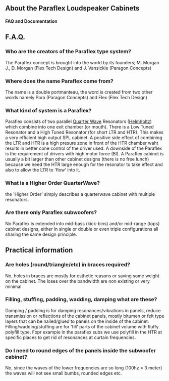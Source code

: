 ## About the Paraflex Loudspeaker Cabinets
#### FAQ and Documentation

## F.A.Q.

### Who are the creators of the Paraflex type system?
The Paraflex concept is brought into the world by its founders; M. Morgan J., D. Morgan (Flex Tech Design) and J. Vansickle (Paragon Concepts)

### Where does the name Paraflex come from?
The name is a double portmanteau, the word is created from two other words namely Para (Paragon Concepts) and Flex (Flex Tech Design) 

### What kind of system is a Paraflex?
Paraflex consists of two parallel [Quarter Wave](https://en.wikipedia.org/wiki/Loudspeaker_enclosure#Quarter_wave_enclosure) Resonators ([Helmholtz](https://en.wikipedia.org/wiki/Helmholtz_resonance)) which combine into one exit chamber (or mouth). There is a Low Tuned Resonator and a High Tuned Resonator (for short LTR and HTR). This makes a very efficient high output SPL cabinet. A positive side effect of combining the LTR and HTR is a high presure zone in front of the HTR chamber waht results in  better cone control of the driver used. A downside of the Paraflex is the requirement of drivers with high motor force (Bl). A Paraflex cabinet is usually a bit larger than other cabinet designs (there is no free lunch) because we need the HTR large enough for the resonator to take effect and also to allow the LTR to 'flow' into it.


### What is a Higher Order QuarterWave?
the 'Higher Order' simply describes a quarterwave cabinet with multiple resonators.

### Are there only Paraflex subwoofers?
No Paraflex is extended into mid-bass (kick-bins) and/or mid-range (tops) cabinet designs, either in single or double or even triple configurations all sharing the same design principle. 

## Practical information

### Are holes (round/triangle/etc) in braces required?
No, holes in braces are mostly for esthetic reasons or saving some weight on the cabinet. The loses over the bandwidth are non existing or very minimal

### Filling, stuffing, padding, wadding, damping what are these? 
Damping / padding is for damping resonances/vibrations in panels, reduce transmission or reflections of the cabinet panels, mostly bitumen or felt type layers that can be nailed/glued to panels on the inside of the cabinet.
Filling/wadding/stuffing are for 'fill' parts of the cabinet volume with fluffy polyfill type. Fopr example in the paraflex subs we use polyfill in the HTR at specific places to get rid of resonances at curtain frequencies.

### Do I need to round edges of the panels inside the subwoofer cabinet?
No, since the waves of the lower frequencies are so long (100hz = 3 meter) the waves will not see small bumbs, rounded edges etc.


